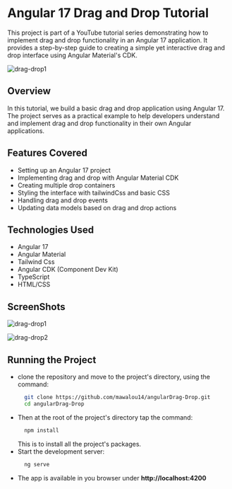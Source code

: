 # Angular 17 Drag and Drop Tutorial

This project is part of a YouTube tutorial series demonstrating how to implement drag and drop functionality in an Angular 17 application. It provides a step-by-step guide to creating a simple yet interactive drag and drop interface using Angular Material's CDK.

![drag-drop1](https://github.com/user-attachments/assets/bb102294-81ec-452e-9785-0ba4683a581d)

## Overview

In this tutorial, we build a basic drag and drop application using Angular 17. The project serves as a practical example to help developers understand and implement drag and drop functionality in their own Angular applications.

## Features Covered

- Setting up an Angular 17 project
- Implementing drag and drop with Angular Material CDK
- Creating multiple drop containers
- Styling the interface with tailwindCss and basic CSS
- Handling drag and drop events
- Updating data models based on drag and drop actions

## Technologies Used

- Angular 17
- Angular Material
- Tailwind Css
- Angular CDK (Component Dev Kit)
- TypeScript
- HTML/CSS

## ScreenShots

![drag-drop1](https://github.com/user-attachments/assets/bb102294-81ec-452e-9785-0ba4683a581d)

![drag-drop2](https://github.com/user-attachments/assets/004bbce4-48e8-459d-babf-589bc82fbc6a)

## Running the Project

- clone the repository and move to the project's directory, using the command:
  ```bash
    git clone https://github.com/mawalou14/angularDrag-Drop.git
    cd angularDrag-Drop
  ```
- Then at the root of the project's directory tap the command:
  ```bash
    npm install
  ```
  This is to install all the project's packages.
- Start the development server:
  ```bash
    ng serve
  ```
- The app is available in you browser under **http://localhost:4200**
